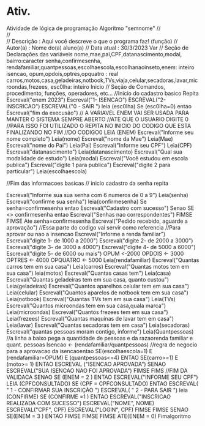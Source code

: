# Ativ.
Atividade de lógica de programação
Algoritmo "semnome"
//  
//  
// Descrição   : Aqui você descreve o que o programa faz! (função)
// Autor(a)    : Nome do(a) aluno(a)
// Data atual  : 30/3/2023
Var
// Seção de Declarações das variáveis 
nome,mae,pai,CPF,datanascimento,modal, bairro:caracter
senha,confirmesenha, rendafamiliar,quantpessoas,escolhaescola,escolhanaoinseto,enem: inteiro
isencao, opum,opdois,optres,opquatro : real
carros,motos,casa,geladeiras,notbook,TVs,viaja,celular,secadoras,lavar,microondas,frezees, esc0lha: inteiro
Inicio
// Seção de Comandos, procedimento, funções, operadores, etc... 
//Inicio do cadastro basico
Repita
Escreval("enem 2023")
Escreval("1- ISENCAO")
ESCREVAL("2- INSCRICAO")
ESCREVAL("0 - SAIR ")
leia (esc0lha)
Se (esc0lha=0) entao
Escreval("fim da execusão")
// A VARIAVEL ENEM VAI SER USADA PARA MANTER O SISTEMA SEMPRE ABERTO
//ATE QUE O USUARIO DIGITE 0
//PARA ISSO FOI UTILIZADO O REPITA NO INICIO DO CODIGO QUE ESTA FINALIZANDO NO FIM
//DO CODIGO0
LEIA (ENEM)
Escreval("Informe seu nome completo")
Leia(nome)
Escreval("nome da Mae")
Leia(Mae)
Escreval("nome do Pai")
Leia(Pai)
Escreval("Informe seu CPF")
Leia(CPF)
Escreval("datanascimento")
Leia(datanascimento)
Escreval("Qual sua modalidade de estudo")
Leia(modal)
Escreval("Você estudou em escola publica")
Escreval("digite 1 para publica")
Escreval("digite 2 para particular")
Leia(escolhaescola)

//Fim das informacoes basicas
// inicio cadastro da senha
repita

Escreval("Informe sua sua senha com 6 numeros de 0 a 9")
Leia(senha)
Escreval("confirme sua senha")
leia(confirmesenha)
Se senha=confirmesenha entao
Escreval("Cadastro com sucesso")
Senao
SE <> confirmesenha entao
Escreval("Senhas nao correspondentes")
FIMSE
FIMSE
Ate senha=confirmesenha
Escreval("Pedido recebido, aguarde a aprovação")
//Essa parte do codigo vai servir como referencia
//Para aprovar ou nao a insencao
Escreval("Informe a renda familiar")
Escreval("digite 1- de 1000 a 2000")
Escreval("digite 2- de 2000 a 3000")
Escreval("digite 3- de 3000 a 4000")
Escreval("digite 4- de 5000 a 6000")
Escreval("digite 5- de 6000 ou mais")
OPUM <-2000
OPDOIS <- 3000
OPTRES <- 4000
OPQUATRO <- 5000
Leia(rendafamiliar)
Escreval("Quantas carros tem em sua casa")
Leia(carros)
Escreval("Quantas motos tem em sua casa")
leia(motos)
Escreval("Quantas casas tem")
Leia(casa)
Escreval("Quantas geladeiras tem em sua casa, quanto custou")
Leia(geladeiras)
Escreval("Quantos aparelhos celular tem em sua casa")
Leia(celular)
Escreval("Quantos aparelos de notbook tem em sua casa")
Leia(notbook)
Escreval("Quantas TVs tem em sua casa")
Leia(TVs)
Escreval("Quantos microondas tem em sua casa,quala marca")
Leia(microondas)
Escreval("Quantos frezees tem em sua casa")
Leia(frezees)
Escreval("Quantas maquinas de lavar tem em casa")
Leia(lavar)
Escreval("Quantas secadoras tem em casa")
Leia(secadoras)
Escreval("quantas pessoas moram contigo, informe")
Leia(Quantpessoas)
//a linha a baixo pega a quantidade de pessoas e da razaorenda familiar e quant. pessoas
Isencao <- (rendafamiliar/quantpessoas)
//regra de negocio para a aprovacao da isencaoentao
SE(escolhaescola=1) E (rendafamiliar=OPUM) E (quantpessoas<=4) ENTAO
SE(carro>=1) E (moto>= 1) ENTAO
ESCREVAL ("ISENCAO APROVADA")
SENAO
ESCREVAL("SUA ISENCAO NAO FOI APROVADA")         FIMSE         FIMS        //FIM DA VALIDACA      SENAO
SE (ENEM = 2 ) ENTAO
ESCREVAL("INFORME SEU CPF")
LEIA (CPFCONSULTADO)            SE (CPF = CPFCONSULTADO) ENTAO
ESCREVAL( " 1 - CONFIRMAR SUA INSCRIÇÃO ")
ESCREVAL( " 2 - PARA SAIR ")
leia (CONFIRME)
SE (CONFIRME =1 ) ENTAO
ESCREVAL("INSCRICAO REALIZADA COM SUCESSO")
ESCREVAL("NOME", NOME)
ESCREVAL("CPF",  CPF)
ESCREVAL("LOGIN", CPF)
FIMSE
FIMSE
SENAO
SE(ENEM = 3 ) ENTAO
FIMSE
FIMSE
FIMSE
ATE(ENEM = 0)
Fimalgoritmo
